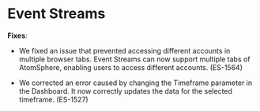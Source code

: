 # Event Streams 

<head>
  <meta name="guidename" content="Release Notes"/>
  <meta name="context" content="GUID-6289a97a-cccd-4d48-9fce-f35355b3cc25"/>
</head>


**Fixes**:

-   We fixed an issue that prevented accessing different accounts in multiple browser tabs. Event Streams can now support multiple tabs of AtomSphere, enabling users to access different accounts. \(ES-1564\)

-   We corrected an error caused by changing the Timeframe parameter in the Dashboard. It now correctly updates the data for the selected timeframe. \(ES-1527\)